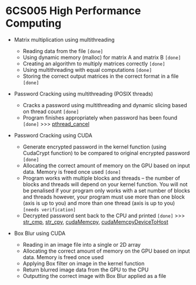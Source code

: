 # 6CS005 High Performance Computing

- Matrix multiplication using multithreading

  - Reading data from the file `[done]`
  - Using dynamic memory (malloc) for matrix A and matrix B `[done]`
  - Creating an algorithm to multiply matrices correctly `[done]`
  - Using multithreading with equal computations `[done]`
  - Storing the correct output matrices in the correct format in a file `[done]`

- Password Cracking using multithreading (POSIX threads)

  - Cracks a password using multithreading and dynamic slicing based on thread count `[done]`
  - Program finishes appropriately when password has been found `[done]` >>> [pthread_cancel](https://man7.org/linux/man-pages/man3/pthread_cancel.3.html)

- Password Cracking using CUDA

  - Generate encrypted password in the kernel function (using CudaCrypt function) to be compared to original encrypted password `[done]`
  - Allocating the correct amount of memory on the GPU based on input data. Memory is freed once used `[done]`
  - Program works with multiple blocks and threads – the number of blocks and threads will depend on your kernel function. You will not be penalised if your program only works with a set number of blocks and threads however, your program must use more than one block (axis is up to you) and more than one thread (axis is up to you) `[needs verification]`
  - Decrypted password sent back to the CPU and printed `[done]` >>> [str_cmp](https://stackoverflow.com/questions/19600879/how-to-compare-arrays-of-char-in-cuda-c), [str_cpy](https://stackoverflow.com/questions/20201335/add-char-arrays-in-cuda/20201511#20201511), [cudaMemcpy](https://cuda-tutorial.readthedocs.io/en/latest/tutorials/tutorial01/), [cudaMemcpyDeviceToHost](https://usc-rc.github.io/tutorials/cuda)

- Box Blur using CUDA
  - Reading in an image file into a single or 2D array
  - Allocating the correct amount of memory on the GPU based on input data. Memory is freed once used
  - Applying Box filter on image in the kernel function
  - Return blurred image data from the GPU to the CPU
  - Outputting the correct image with Box Blur applied as a file
